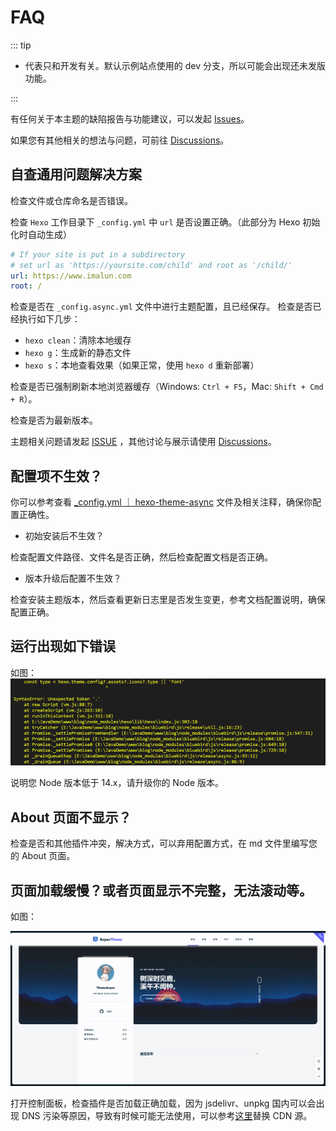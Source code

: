 # FAQ

::: tip

-   <Badge text="dev" vertical="middle"/> 代表只和开发有关。默认示例站点使用的 dev 分支，所以可能会出现还未发版功能。

:::

有任何关于本主题的缺陷报告与功能建议，可以发起 [Issues](https://github.com/MaLuns/hexo-theme-async/issues)。

如果您有其他相关的想法与问题，可前往 [Discussions](https://github.com/MaLuns/hexo-theme-async/discussions)。

## 自查通用问题解决方案

检查文件或仓库命名是否错误。

检查 `Hexo` 工作目录下 `_config.yml` 中 `url` 是否设置正确。（此部分为 Hexo 初始化时自动生成）

```yaml
# If your site is put in a subdirectory
# set url as 'https://yoursite.com/child' and root as '/child/'
url: https://www.imalun.com
root: /
```

检查是否在 `_config.async.yml` 文件中进行主题配置，且已经保存。
检查是否已经执行如下几步：

-   `hexo clean`：清除本地缓存
-   `hexo g`：生成新的静态文件
-   `hexo s`：本地查看效果（如果正常，使用 `hexo d` 重新部署）

检查是否已强制刷新本地浏览器缓存（Windows: `Ctrl + F5`，Mac: `Shift + Cmd + R`）。

检查是否为最新版本。

主题相关问题请发起 [ISSUE](https://github.com/MaLuns/hexo-theme-async/issues) ，其他讨论与展示请使用 [Discussions](https://github.com/MaLuns/hexo-theme-async/discussions)。

## 配置项不生效？

你可以参考查看 [\_config.yml ｜ hexo-theme-async](https://github.com/MaLuns/hexo-theme-async/blob/master/package/hexo-theme-async/_config.yml) 文件及相关注释，确保你配置正确性。

-   初始安装后不生效？

检查配置文件路径、文件名是否正确，然后检查配置文档是否正确。

-   版本升级后配置不生效？

检查安装主题版本，然后查看更新日志里是否发生变更，参考文档配置说明，确保配置正确。

## 运行出现如下错误

如图：
![示例](/imgs/node.png)

说明您 Node 版本低于 14.x，请升级你的 Node 版本。

## About 页面不显示？

检查是否和其他插件冲突，解决方式，可以弃用配置方式，在 md 文件里编写您的 About 页面。

## 页面加载缓慢？或者页面显示不完整，无法滚动等。

如图：

![示例](/imgs/cdn_err.png)

打开控制面板，检查插件是否加载正确加载，因为 jsdelivr、unpkg 国内可以会出现 DNS 污染等原因，导致有时候可能无法使用，可以参考[这里](https://hexo-theme-async.imalun.com/guide/config.html#%E6%8F%92%E4%BB%B6-plugins)替换 CDN 源。
